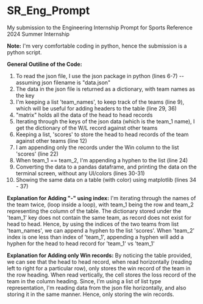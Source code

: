 # SR_Eng_Prompt
My submission to the Engineering Internship Prompt for Sports Reference 2024 Summer Internship

**Note:** I'm very comfortable coding in python, hence the submission is a python script.

**General Outiline of the Code:**
1. To read the json file, I use the json package in python (lines 6-7) -- assuming json filename is "data.json"
2. The data in the json file is returned as a dictionary, with team names as the key
3. I'm keeping a list 'team_names', to keep track of the teams (line 9), which will be useful for adding headers to the table (line 29, 36)
4. "matrix" holds all the data of the head to head records
5. Iterating through the keys of the json data (which is the team_1 name), I get the dictionary of the W/L record against other teams
6. Keeping a list, 'scores' to store the head to head records of the team against other teams (line 12)
7. I am appending only the records under the Win column to the list 'scores' (line 22)
8. When team_1 == team_2, I'm appending a hyphen to the list (line 24)
9. Converting the data to a pandas dataframe, and printing the data on the terminal screen, without any UI/colors (lines 30-31)
10. Showing the same data on a table (with color) using matplotlib (lines 34 - 37)

**Explanation for Adding "-" using index:**
I'm iterating through the names of the team twice, (loop inside a loop), with team_1 being the row and team_2 representing the column of the table. The dictionary stored under the 'team_1' key does not contain the same team, as record does not exist for head to head. Hence, by using the indices of the two teams from list 'team_names', we can append a hyphen to the list 'scores'. When 'team_2' index is one less than index of 'team_1', appending a hyphen will add a hyphen for the head to head record for 'team_1' vs 'team_1'


**Explanation for Adding only Win records:**
By noticing the table provided, we can see that the head to head record, when read horizontally (reading left to right for a particular row), only stores the win record of the team in the row heading. When read vertically, the cell stores the loss record of the team in the column heading. Since, I'm using a list of list type representation, I'm reading data from the json file horizontally, and also storing it in the same manner. Hence, only storing the win records.

  
